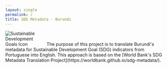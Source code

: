 ```yaml
---
layout: single
permalink: /
title: SDG Metadata - Burundi
---
```

<img alt="Sustainable Development Goals Icon" src="{{ site.baseurl }}/assets/img/sdg-icon.png" class="align-left" style="max-width:25%" />
The purpose of this project is to translate Burundi's metadata for Sustainable Development Goal (SDG) indicators from Portuguese into English. This approach is based on the [World Bank's SDG Metadata Translation Project](https://worldbank.github.io/sdg-metadata/).
